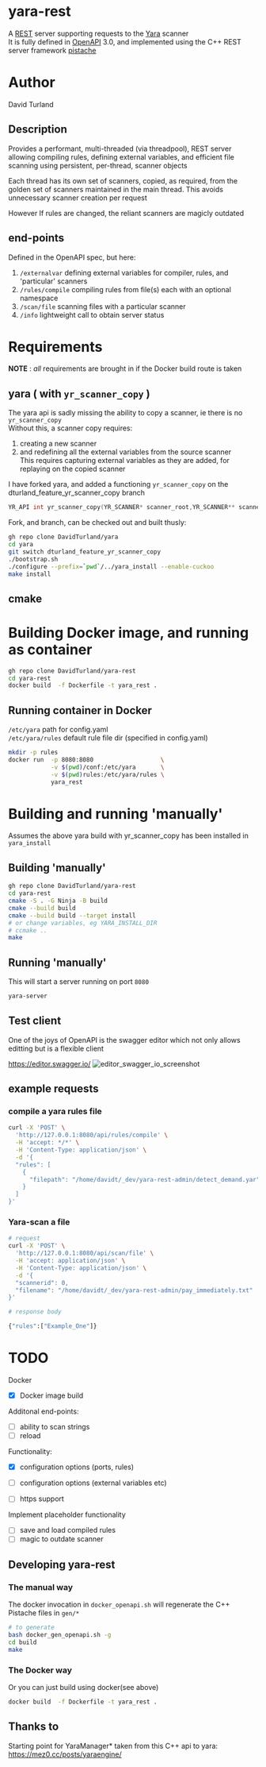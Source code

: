 # yara-rest

A [REST](https://en.wikipedia.org/wiki/Representational_state_transfer) server supporting requests to the [Yara](https://github.com/VirusTotal/yara) scanner  
It is fully defined in [OpenAPI](https://www.openapis.org/) 3.0, and implemented using the C++ REST server framework [pistache](https://pistacheio.github.io/pistache/)

# Author
David Turland

## Description

Provides a performant, multi-threaded (via threadpool), REST server allowing compiling rules, defining external variables, and efficient file scanning using persistent, per-thread, scanner objects

Each thread has its own set of scanners, copied, as required, from the golden set of scanners
maintained in the main thread. This avoids unnecessary scanner creation per request

However If rules are changed, the reliant scanners are magicly outdated

## end-points
Defined in the OpenAPI spec, but here:
1. `/externalvar`   defining external variables for compiler, rules, and 'particular' scanners
1. `/rules/compile` compiling rules from file(s) each with an optional namespace
1. `/scan/file`     scanning files with a particular scanner
1. `/info`          lightweight call to obtain server status

# Requirements
**NOTE** : _all_ requirements are brought in if the Docker build route is taken 

## yara ( with `yr_scanner_copy` )
The yara api is sadly missing the ability to copy a scanner, ie there is no `yr_scanner_copy`  
Without this, a scanner copy requires:
1. creating a new scanner
1. and redefining all the external variables from the source scanner  
This requires capturing external variables as they are added, for replaying on the copied scanner

I have forked yara, and added a functioning `yr_scanner_copy` on the dturland_feature_yr_scanner_copy branch
```c
YR_API int yr_scanner_copy(YR_SCANNER* scanner_root,YR_SCANNER** scanner)
```

Fork, and branch, can be checked out and built thusly:
```bash
gh repo clone DavidTurland/yara
cd yara
git switch dturland_feature_yr_scanner_copy
./bootstrap.sh
./configure --prefix=`pwd`/../yara_install --enable-cuckoo
make install
```

## cmake

# Building Docker image, and running as container
```bash
gh repo clone DavidTurland/yara-rest
cd yara-rest
docker build  -f Dockerfile -t yara_rest .
```
## Running container in Docker
`/etc/yara`       path for config.yaml  
`/etc/yara/rules` default rule file dir (specified in config.yaml)

```bash
mkdir -p rules
docker run  -p 8080:8080                   \
            -v $(pwd)/conf:/etc/yara       \
            -v $(pwd)rules:/etc/yara/rules \
            yara_rest
```

# Building and running 'manually'
Assumes the above yara build with yr_scanner_copy has been installed in `yara_install`
## Building 'manually'
```bash
gh repo clone DavidTurland/yara-rest
cd yara-rest
cmake -S . -G Ninja -B build 
cmake --build build  
cmake --build build --target install 
# or change variables, eg YARA_INSTALL_DIR
# ccmake ..
make
```

## Running 'manually'
This will start a server running on port `8080`
```bash
yara-server
```


## Test client
One of the joys of OpenAPI is the swagger editor which not only allows editting
but is a flexible client

https://editor.swagger.io/
![editor_swagger_io_screenshot](https://user-images.githubusercontent.com/11562561/226901696-0f7e0371-a8dc-45f7-9d6e-047c75154fb5.png)

## example requests
### compile a yara rules file
```bash
curl -X 'POST' \
  'http://127.0.0.1:8080/api/rules/compile' \
  -H 'accept: */*' \
  -H 'Content-Type: application/json' \
  -d '{
  "rules": [
    {
      "filepath": "/home/davidt/_dev/yara-rest-admin/detect_demand.yar"
    }
  ]
}'
```

### Yara-scan a file
```bash
# request
curl -X 'POST' \
  'http://127.0.0.1:8080/api/scan/file' \
  -H 'accept: application/json' \
  -H 'Content-Type: application/json' \
  -d '{
  "scannerid": 0,
  "filename": "/home/davidt/_dev/yara-rest-admin/pay_immediately.txt"
}'

# response body

{"rules":["Example_One"]}

```

# TODO

Docker
- [x]  Docker image build

Additonal end-points:
- [ ] ability to scan strings
- [ ] reload 

Functionality:
- [x] configuration options (ports, rules)
- [ ] configuration options (external variables etc)
- [ ] https support


Implement placeholder functionality
- [ ] save and load compiled rules
- [ ] magic to outdate scanner

## Developing yara-rest
### The manual way

The docker invocation in `docker_openapi.sh` will regenerate the C++ Pistache files in `gen/*`

```bash
# to generate
bash docker_gen_openapi.sh -g
cd build
make
```
### The Docker way
Or you can just build using docker(see above)
```bash
docker build  -f Dockerfile -t yara_rest .
```

## Thanks to
Starting point for YaraManager* taken from this C++ api to yara:
https://mez0.cc/posts/yaraengine/
